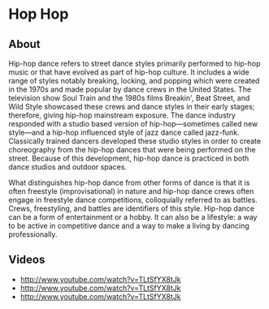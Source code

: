 # Hop Hop

## About
Hip-hop dance refers to street dance styles primarily performed to hip-hop music or that have evolved as part of hip-hop culture. It includes a wide range of styles notably breaking, locking, and popping which were created in the 1970s and made popular by dance crews in the United States. The television show Soul Train and the 1980s films Breakin', Beat Street, and Wild Style showcased these crews and dance styles in their early stages; therefore, giving hip-hop mainstream exposure. The dance industry responded with a studio based version of hip-hop—sometimes called new style—and a hip-hop influenced style of jazz dance called jazz-funk. Classically trained dancers developed these studio styles in order to create choreography from the hip-hop dances that were being performed on the street. Because of this development, hip-hop dance is practiced in both dance studios and outdoor spaces.

What distinguishes hip-hop dance from other forms of dance is that it is often freestyle (improvisational) in nature and hip-hop dance crews often engage in freestyle dance competitions, colloquially referred to as battles. Crews, freestyling, and battles are identifiers of this style. Hip-hop dance can be a form of entertainment or a hobby. It can also be a lifestyle: a way to be active in competitive dance and a way to make a living by dancing professionally.

## Videos
* http://www.youtube.com/watch?v=TLtSfYX8tJk
* http://www.youtube.com/watch?v=TLtSfYX8tJk
* http://www.youtube.com/watch?v=TLtSfYX8tJk
